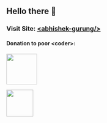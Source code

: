 ## Hello there 👋
### Visit Site: [&#60;abhishek-gurung/&#62;](https://abhishek-gurung.github.io/portfolio/)  

#### Donation to poor &#60;coder>: 
[<img src="https://upload.wikimedia.org/wikipedia/commons/b/b5/PayPal.svg" width=80/>](https://paypal.me/abhishekgurung) 

[<img src="https://abhishek-gurung.github.io/portfolio/assets/png/upi.png" width=70/>](https://abhishek-gurung.github.io/portfolio/assets/jpeg/qrcode.jpg)

<!--
**Abhishek-Gurung/abhishek-gurung** is a ✨ _special_ ✨ repository because its `README.md` (this file) appears on your GitHub profile.

Here are some ideas to get you started:

- 🔭 I’m currently working on ...
- 🌱 I’m currently learning ...
- 👯 I’m looking to collaborate on ...
- 🤔 I’m looking for help with ...
- 💬 Ask me about ...
- 📫 How to reach me: ...
- 😄 Pronouns: ...
- ⚡ Fun fact: ...
-->
